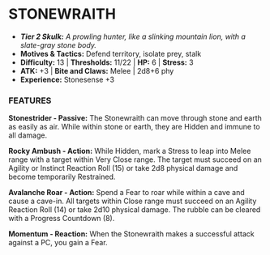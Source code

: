 # STONEWRAITH

- ***Tier 2 Skulk:*** *A prowling hunter, like a slinking mountain lion, with a slate-gray stone body.*
- **Motives & Tactics:** Defend territory, isolate prey, stalk
- **Difficulty:** 13 | **Thresholds:** 11/22 | **HP:** 6 | **Stress:** 3
- **ATK:** +3 | **Bite and Claws:** Melee | 2d8+6 phy
- **Experience:** Stonesense +3

### FEATURES

**Stonestrider - Passive:** The Stonewraith can move through stone and earth as easily as air. While within stone or earth, they are Hidden and immune to all damage.

**Rocky Ambush - Action:** While Hidden, mark a Stress to leap into Melee range with a target within Very Close range. The target must succeed on an Agility or Instinct Reaction Roll (15) or take 2d8 physical damage and become temporarily Restrained.

**Avalanche Roar - Action:** Spend a Fear to roar while within a cave and cause a cave-in. All targets within Close range must succeed on an Agility Reaction Roll (14) or take 2d10 physical damage. The rubble can be cleared with a Progress Countdown (8).

**Momentum - Reaction:** When the Stonewraith makes a successful attack against a PC, you gain a Fear.
